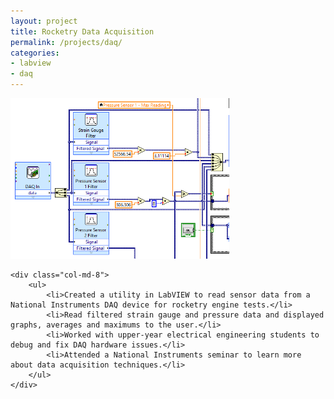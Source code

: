 ```yaml
---
layout: project
title: Rocketry Data Acquisition
permalink: /projects/daq/
categories:
- labview
- daq
---
```


<div class="row">
    <div class="col-md-4">
        <img src="/images/rocketry_daq.png" width="350px" title="Rocketry DAQ" alt="Rocketry DAQ"/>
    </div>

    <div class="col-md-8">
        <ul>
            <li>Created a utility in LabVIEW to read sensor data from a National Instruments DAQ device for rocketry engine tests.</li>
            <li>Read filtered strain gauge and pressure data and displayed graphs, averages and maximums to the user.</li>
            <li>Worked with upper-year electrical engineering students to debug and fix DAQ hardware issues.</li>
            <li>Attended a National Instruments seminar to learn more about data acquisition techniques.</li>
        </ul>
    </div>
</div>